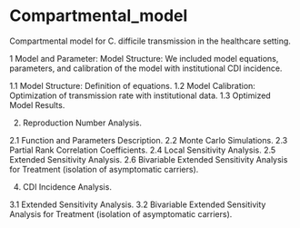 # Compartmental_model

Compartmental model for C. difficile transmission in the healthcare setting.

1 Model and Parameter: Model Structure: We included model equations, parameters, and calibration of the model with institutional CDI incidence.

  1.1 Model Structure: Definition of equations.
  1.2 Model Calibration: Optimization of transmission rate with institutional data.
  1.3 Optimized Model Results.
  
2. Reproduction Number Analysis.

  2.1 Function and Parameters Description.
  2.2 Monte Carlo Simulations.
  2.3 Partial Rank Correlation Coefficients.
  2.4 Local Sensitivity Analysis.
  2.5 Extended Sensitivity Analysis.
  2.6 Bivariable Extended Sensitivity Analysis for Treatment (isolation of asymptomatic carriers).
   
4. CDI Incidence Analysis.
   
  3.1 Extended Sensitivity Analysis.
  3.2 Bivariable Extended Sensitivity Analysis for Treatment (isolation of asymptomatic carriers).
